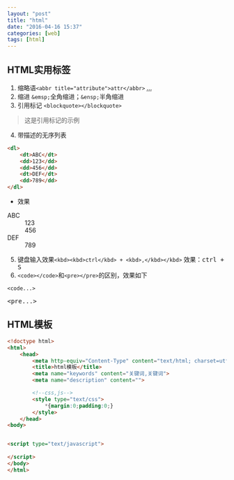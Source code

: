 ```yaml
---
layout: "post"
title: "html"
date: "2016-04-16 15:37"
categories: [web]
tags: [html]
---
```


## HTML实用标签

1. 缩略语`<abbr title="attribute">attr</abbr>` <abbr title="省略的话">...</abbr>
2. 缩进 `&emsp;`全角缩进；`&ensp;`半角缩进
3. 引用标记 `<blockquote></blockquote>`

<blockquote>这是引用标记的示例</blockquote>

4. 带描述的无序列表

```html
<dl>
    <dt>ABC</dt>
    <dd>123</dd>
    <dd>456</dd>
    <dt>DEF</dt>
    <dd>789</dd>
</dl>
```
- 效果

<dl>
    <dt>ABC</dt>
    <dd>123</dd>
    <dd>456</dd>
    <dt>DEF</dt>
    <dd>789</dd>
</dl>

5. 键盘输入效果`<kbd><kbd>ctrl</kbd> + <kbd>,</kbd></kbd>` 效果：<kbd><kbd>ctrl</kbd> + <kbd>S</kbd></kbd>
6. `<code></code>`和`<pre></pre>`的区别，效果如下

<code>&lt;code...&gt;</code>
<pre>&lt;pre...&gt;</pre>


## HTML模板

```html
<!doctype html>
<html>
	<head>
		<meta http-equiv="Content-Type" content="text/html; charset=utf-8">
		<title>html模板</title>
		<meta name="keywords" content="关键词,关键词">
		<meta name="description" content="">

		<!--css,js-->
		<style type="text/css">
			*{margin:0;padding:0;}
		</style>
	</head>
<body>


<script type="text/javascript">
	
</script>
</body>
</html>
```
